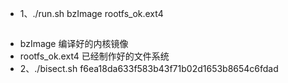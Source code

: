- 1、./run.sh  bzImage  rootfs_ok.ext4
```

```

  -  bzImage 编译好的内核镜像
  -  rootfs_ok.ext4 已经制作好的文件系统
- 2、./bisect.sh f6ea18da633f583b43f71b02d1653b8654c6fdad
